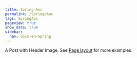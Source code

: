 ```yaml
---
title: Spring-Aoc
permalink: /Spring/Aoc
tags: SpringAoc
pageview: true
show_date: true
sidebar:
  nav: docs-en-Spring
---
```


A Post with Header Image, See [Page layout](https://tianqi.name/jekyll-TeXt-theme/samples.html#page-layout) for more examples.

<!--more-->
